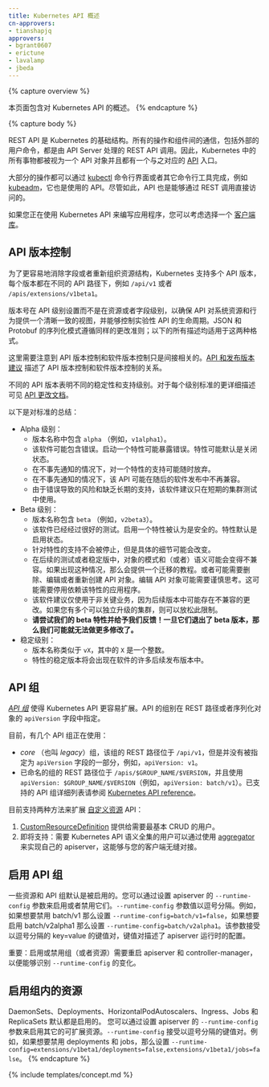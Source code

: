 ```yaml
---
title: Kubernetes API 概述
cn-approvers:
- tianshapjq
approvers:
- bgrant0607
- erictune
- lavalamp
- jbeda
---
```

<!--
---
title: Kubernetes API Overview
approvers:
- bgrant0607
- erictune
- lavalamp
- jbeda
---
-->

{% capture overview %}
<!--
This page contains an overview of the Kubernetes API. 
-->
本页面包含对 Kubernetes API 的概述。
{% endcapture %}

{% capture body %}
<!--
The REST API is the fundamental fabric of Kubernetes. All operations and communications between components are REST API calls handled by the API Server, including external user commands. Consequently, everything in the Kubernetes
platform is treated as an API object and has a corresponding entry in the
[API](/docs/api-reference/{{page.version}}/).
-->
REST API 是 Kubernetes 的基础结构。所有的操作和组件间的通信，包括外部的用户命令，都是由 API Server 处理的 REST API 调用。因此，Kubernetes 中的所有事物都被视为一个 API 对象并且都有一个与之对应的 [API](/docs/api-reference) 入口。

<!--
Most operations can be performed through the
[kubectl](/docs/user-guide/kubectl-overview/) command-line interface or other
command-line tools, such as [kubeadm](/docs/admin/kubeadm/), which in turn use
the API. However, the API can also be accessed directly using REST calls.
-->
大部分的操作都可以通过 [kubectl](/docs/user-guide/kubectl-overview.md) 命令行界面或者其它命令行工具完成，例如 [kubeadm](/docs/admin/kubeadm.md)，它也是使用的 API。尽管如此，API 也是能够通过 REST 调用直接访问的。

<!--
Consider using one of the [client libraries](/docs/reference/client-libraries/)
if you are writing an application using the Kubernetes API.
-->
如果您正在使用 Kubernetes API 来编写应用程序，您可以考虑选择一个 [客户端库](/docs/reference/client-libraries.md)。

<!--
## API versioning
-->
## API 版本控制

<!--
To make it easier to eliminate fields or restructure resource representations, Kubernetes supports
multiple API versions, each at a different API path, such as `/api/v1` or
`/apis/extensions/v1beta1`.
-->
为了更容易地消除字段或者重新组织资源结构，Kubernetes 支持多个 API 版本，每个版本都在不同的 API 路径下，例如 `/api/v1` 或者 `/apis/extensions/v1beta1`。

<!--
The version is set at the API level rather than at the resource or field level to ensure that the API presents a clear, consistent view of system resources and behavior, and to enable controlling access to end-of-life and/or experimental APIs. The JSON and Protobuf serialization schemas follow the same guidelines for schema changes; all descriptions below cover both formats.
-->
版本号在 API 级别设置而不是在资源或者字段级别，以确保 API 对系统资源和行为提供一个清晰一致的视图，并能够控制实验性 API 的生命周期。JSON 和 Protobuf 的序列化模式遵循同样的更改准则；以下的所有描述均适用于这两种格式。

<!--
Note that API versioning and software versioning are only indirectly related.  The [API and release
versioning proposal](https://git.k8s.io/community/contributors/design-proposals/versioning.md) describes the relationship between API versioning and software versioning.
-->
这里需要注意到 API 版本控制和软件版本控制只是间接相关的。[API 和发布版本建议](https://git.k8s.io/community/contributors/design-proposals/release/versioning.md) 描述了 API 版本控制和软件版本控制的关系。

<!--
Different API versions imply different levels of stability and support.  The criteria for each level are described
in more detail in the [API Changes documentation](https://git.k8s.io/community/contributors/devel/api_changes.md#alpha-beta-and-stable-versions).  
-->
不同的 API 版本表明不同的稳定性和支持级别。对于每个级别标准的更详细描述可见 [API 更改文档](https://git.k8s.io/community/contributors/devel/api_changes.md#alpha-beta-and-stable-versions)。

<!--
The criteria are summarized here:
-->
以下是对标准的总结：

<!--
- Alpha level:
  - The version names contain `alpha` (for example, `v1alpha1`).
  - The software may contain bugs. Enabling a feature may expose bugs.  A feature may be disabled by default.
  - The support for a feature may be dropped at any time without notice.
  - The API may change in incompatible ways in a later software release without notice.
  - The software is recommended for use only in short-lived testing clusters, due to increased risk of bugs and lack of long-term support.
- Beta level:
  - The version names contain `beta` (for example, `v2beta3`).
  - The software is well tested.  Enabling a feature is considered safe.  Features are enabled by default.
  - The support for a feature will not be dropped, though the details may change.
  - The schema and/or semantics of objects may change in incompatible ways in a subsequent beta or stable release.  When this happens, migration instructions will be provided.  This may require deleting, editing, and re-creating
    API objects. The editing process may require some thought. This may require downtime for applications that rely on the feature.
  - The software is recommended for only non-business-critical uses because of potential for incompatible changes in subsequent releases.  If you have multiple clusters which can be upgraded independently, you may be able to relax this restriction.
  - **Please try our beta features and give feedback on them!  Once they exit beta, it may not be practical for us to make more changes.**
- Stable level:
  - The version name is `vX` where `X` is an integer.
  - The stable versions of features will appear in released software for many subsequent versions.
-->
- Alpha 级别：
  - 版本名称中包含 `alpha` （例如，`v1alpha1`）。
  - 该软件可能包含错误。启动一个特性可能暴露错误。特性可能默认是关闭状态。
  - 在不事先通知的情况下，对一个特性的支持可能随时放弃。
  - 在不事先通知的情况下，该 API 可能在随后的软件发布中不再兼容。
  - 由于错误导致的风险和缺乏长期的支持，该软件建议只在短期的集群测试中使用。
- Beta 级别：
  - 版本名称包含 `beta` （例如，`v2beta3`）。
  - 该软件已经经过很好的测试。启用一个特性被认为是安全的。特性默认是启用状态。
  - 针对特性的支持不会被停止，但是具体的细节可能会改变。
  - 在后续的测试或者稳定版中，对象的模式和（或者）语义可能会变得不兼容。如果出现这种情况，那么会提供一个迁移的教程。或者可能需要删除、编辑或者重新创建 API 对象。编辑 API 对象可能需要谨慎思考。这可能需要停用依赖该特性的应用程序。
  - 该软件建议仅使用于非关键业务，因为后续版本中可能存在不兼容的更改。如果您有多个可以独立升级的集群，则可以放松此限制。
  - **请尝试我们的 beta 特性并给予我们反馈！一旦它们退出了 beta 版本，那么我们可能就无法做更多修改了。**
- 稳定级别：
  - 版本名称类似于 `vX`，其中的 `X` 是一个整数。
  - 特性的稳定版本将会出现在软件的许多后续发布版本中。

<!--
## API groups
-->
## API 组

<!--
[*API groups*](https://git.k8s.io/community/contributors/design-proposals/api-group.md) make it easier to extend the Kubernetes API. The API group is specified in a REST path and in the `apiVersion` field of a serialized object.
-->
[*API 组*](https://git.k8s.io/community/contributors/design-proposals/api-machinery/api-group.md) 使得 Kubernetes API 更容易扩展。API 的组别在 REST 路径或者序列化对象的 `apiVersion` 字段中指定。

<!--
Currently, there are several API groups in use:
-->
目前，有几个 API 组正在使用：

<!--
*  The *core* (also called *legacy*) group, which is at REST path `/api/v1` and is not specified as part of the `apiVersion` field, for example, `apiVersion: v1`.
*  The named groups are at REST path `/apis/$GROUP_NAME/$VERSION`, and use `apiVersion: $GROUP_NAME/$VERSION`
   (for example, `apiVersion: batch/v1`).  Full list of supported API groups can be seen in [Kubernetes API reference](/docs/reference/).
-->
*  *core* （也叫 *legacy*）组，该组的 REST 路径位于 `/api/v1`，但是并没有被指定为 `apiVersion` 字段的一部分，例如，`apiVersion: v1`。
*  已命名的组的 REST 路径位于 `/apis/$GROUP_NAME/$VERSION`，并且使用 `apiVersion: $GROUP_NAME/$VERSION`（例如，`apiVersion: batch/v1`）。已支持的 API 组详细列表请参阅 [Kubernetes API reference](/docs/reference/)。

<!--
There are two supported paths to extending the API with [custom resources](/docs/concepts/api-extension/custom-resources/):
-->
目前支持两种方法来扩展 [自定义资源](/docs/concepts/api-extension/custom-resources.md) API：

<!--
1. [CustomResourceDefinition](/docs/tasks/access-kubernetes-api/extend-api-custom-resource-definitions.md)
   is for users with very basic CRUD needs.
1. Coming soon: users needing the full set of Kubernetes API semantics can implement their own apiserver
   and use the [aggregator](https://github.com/kubernetes/community/blob/master/contributors/design-proposals/aggregated-api-servers.md)
   to make it seamless for clients.
-->
1. [CustomResourceDefinition](/docs/tasks/access-kubernetes-api/extend-api-custom-resource-definitions.md) 提供给需要最基本 CRUD 的用户。
1. 即将支持：需要 Kubernetes API 语义全集的用户可以通过使用 [aggregator](https://github.com/kubernetes/community/blob/master/contributors/design-proposals/api-machinery/aggregated-api-servers.md) 来实现自己的 apiserver，这能够与您的客户端无缝对接。
 

<!--
## Enabling API groups
-->
## 启用 API 组

<!--
Certain resources and API groups are enabled by default.  You can enable or disable them by setting `--runtime-config`
on apiserver. `--runtime-config` accepts comma separated values. For example, to disable batch/v1, set
`--runtime-config=batch/v1=false`, to enable batch/v2alpha1, set `--runtime-config=batch/v2alpha1`.
The flag accepts comma separated set of key=value pairs describing runtime configuration of the apiserver.
-->
一些资源和 API 组默认是被启用的。您可以通过设置 apiserver 的 `--runtime-config` 参数来启用或者禁用它们。`--runtime-config` 参数值以逗号分隔。例如，如果想要禁用 batch/v1 那么设置 `--runtime-config=batch/v1=false`，如果想要启用 batch/v2alpha1 那么设置 `--runtime-config=batch/v2alpha1`。该参数接受以逗号分隔的 key=value 的键值对，键值对描述了 apiserver 运行时的配置。

<!--
IMPORTANT: Enabling or disabling groups or resources requires restarting apiserver and controller-manager
to pick up the `--runtime-config` changes.
-->
重要：启用或禁用组（或者资源）需要重启 apiserver 和 controller-manager，以便能够识别 `--runtime-config` 的变化。

<!--
## Enabling resources in the groups
-->
## 启用组内的资源

<!--
DaemonSets, Deployments, HorizontalPodAutoscalers, Ingress, Jobs and ReplicaSets are enabled by default.
You can enable other extensions resources by setting `--runtime-config` on
apiserver. `--runtime-config` accepts comma separated values. For example, to disable deployments and jobs, set
`--runtime-config=extensions/v1beta1/deployments=false,extensions/v1beta1/jobs=false`
-->
DaemonSets、Deployments、HorizontalPodAutoscalers、Ingress、Jobs 和 ReplicaSets 默认都是启用的。
您可以通过设置 apiserver 的 `--runtime-config` 参数来启用其它的可扩展资源。`--runtime-config` 接受以逗号分隔的键值对。例如，如果想要禁用 deployments 和 jobs，那么设置 `--runtime-config=extensions/v1beta1/deployments=false,extensions/v1beta1/jobs=false`。
{% endcapture %}

{% include templates/concept.md %}
